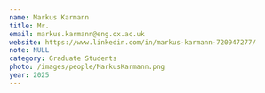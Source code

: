 ```yaml
---
name: Markus Karmann
title: Mr.
email: markus.karmann@eng.ox.ac.uk
website: https://www.linkedin.com/in/markus-karmann-720947277/
note: NULL
category: Graduate Students
photo: /images/people/MarkusKarmann.png
year: 2025
---
```


